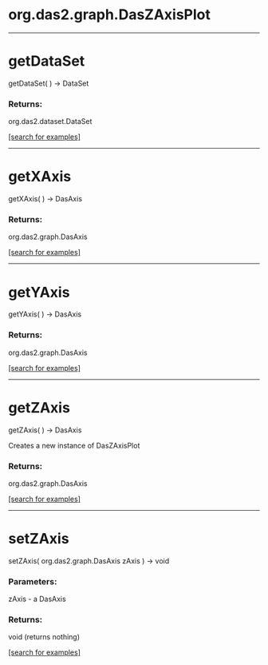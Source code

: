 # org.das2.graph.DasZAxisPlot
***
<a name="getDataSet"></a>
# getDataSet
getDataSet(  ) &rarr; DataSet



### Returns:
org.das2.dataset.DataSet


<a href="https://github.com/autoplot/dev/search?q=getDataSet&unscoped_q=getDataSet">[search for examples]</a>

***
<a name="getXAxis"></a>
# getXAxis
getXAxis(  ) &rarr; DasAxis



### Returns:
org.das2.graph.DasAxis


<a href="https://github.com/autoplot/dev/search?q=getXAxis&unscoped_q=getXAxis">[search for examples]</a>

***
<a name="getYAxis"></a>
# getYAxis
getYAxis(  ) &rarr; DasAxis



### Returns:
org.das2.graph.DasAxis


<a href="https://github.com/autoplot/dev/search?q=getYAxis&unscoped_q=getYAxis">[search for examples]</a>

***
<a name="getZAxis"></a>
# getZAxis
getZAxis(  ) &rarr; DasAxis

Creates a new instance of DasZAxisPlot

### Returns:
org.das2.graph.DasAxis


<a href="https://github.com/autoplot/dev/search?q=getZAxis&unscoped_q=getZAxis">[search for examples]</a>

***
<a name="setZAxis"></a>
# setZAxis
setZAxis( org.das2.graph.DasAxis zAxis ) &rarr; void



### Parameters:
zAxis - a DasAxis

### Returns:
void (returns nothing)


<a href="https://github.com/autoplot/dev/search?q=setZAxis&unscoped_q=setZAxis">[search for examples]</a>

